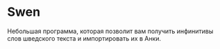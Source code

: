 # Swen
Небольшая программа, которая позволит вам получить инфинитивы слов шведского текста и импортировать их в Анки.
